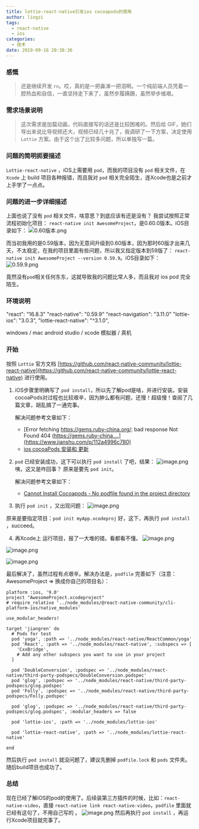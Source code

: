 ```yaml
---
title: lottie-react-native引发ios cocoapods的使用
author: lingzi
tags:
  - react-native 
  - ios
categories:
  - 技术
date: 2019-09-16 20:38:36
---
```


### 感慨

> 还是继续开发 ```rn```。哎，真的是一把鼻涕一把泪啊。一个纯前端人员凭着一腔热血和自信，一直坚持走下来了，虽然步履蹒跚，虽然举步维艰。

### 需求场景说明
> 这次需求是加载动画，代码直接写的话还是比较困难的。然后给 GIF，她们导出来说比导视频还大，视频已经几十兆了，我调研了一下方案，决定使用 ```Lottie``` 方案。由于这个出了比较多问题，所以单独写一篇。

### 问题的简明扼要描述
```Lottie-react-native``` ，iOS上需要用 ```pod```，而我的项目没有 ```pod``` 相关文件，在 ```Xcode``` 上 build 项目各种报错，而且我对 ```pod``` 相关完全陌生，连Xcode也是之前才上手学了一点点。

### 问题的进一步详细描述
上面也说了没有 ```pod``` 相关文件，啥意思？到底应该有还是没有？
我尝试按照正常流程初始化项目： ``` react-native init AwesomeProject ```，是0.60.0版本。iOS目录如下：
![0.60版本.png](./1.jpg)

而当初我用的是0.59版本，因为无意间升级到0.60版本，因为那时60版才出来几天，不太稳定，在我的项目里面有些问题，所以我又指定版本到59版了： ``` react-native init AwesomeProject --version 0.59.9 ```。iOS目录如下：
![0.59.9.png](./2.jpg)

竟然没有```pod```相关任何东东，这就导致我的问题比常人多，而且我对 ios pod 完全陌生。


### 环境说明

"react": "16.8.3"
"react-native": "0.59.9"
"react-navigation": "3.11.0"
"lottie-ios": "3.0.3",
"lottie-react-native": "^3.1.0",

windows / mac
android studio / xcode
模拟器 / 真机

### 开始
按照 ```Lottie``` 官方文档 [https://github.com/react-native-community/lottie-react-native](https://github.com/react-native-community/lottie-react-native) 进行使用。
1. iOS步骤里明确写了 ```pod install```，所以先了解pod是啥，并进行安装。安装cocoaPods对过程也比较艰辛，因为肿么都有问题，还慢！超级慢！查阅了几篇文章，胡乱搞了一通完事。

    解决问题参考文章如下：
    - [Error fetching https://gems.ruby-china.org/: bad response Not Found 404 (https://gems.ruby-china....](https://www.jianshu.com/p/112a4996c780)
    - [ios cocoaPods 安装和 更新](https://www.jianshu.com/p/986781e339b1)

2. ```pod``` 已经安装成功，这下可以执行 ```pod install``` 了吧，结果：
![image.png](./3.jpg)
咦，这又是咋回事？
原来是要先 ```pod init```。

    解决问题参考文章如下：
    - [Cannot Install Cocoapods - No podfile found in the project directory](https://stackoverflow.com/questions/36902497/cannot-install-cocoapods-no-podfile-found-in-the-project-directory)

3. 执行 ```pod init``` ，又出现问题：
![image.png](./4.jpg)

原来是要指定项目：```pod init myApp.xcodeproj```
好，这下，再执行 ```pod install``` ，succeed。

4. 再Xcode上 运行项目，报了一大堆的错。看都看不懂。
![image.png](./5.jpg)

![image.png](./6.jpg)

![image.png](./7.jpg)

最后解决了，虽然过程有点艰辛。解决办法是，```podfile``` 完善如下（注意：AwesomeProject => 换成你自己的项目名）：
```
platform :ios, '9.0'
project "AwesomeProject.xcodeproject"
# require_relative '../node_modules/@react-native-community/cli-platform-ios/native_modules'

use_modular_headers!

target 'jiangren' do
  # Pods for test
  pod 'yoga', :path => '../node_modules/react-native/ReactCommon/yoga'
  pod 'React', :path => '../node_modules/react-native', :subspecs => [
    'CxxBridge',
    # Add any other subspecs you want to use in your project
  ]

  pod 'DoubleConversion', :podspec => '../node_modules/react-native/third-party-podspecs/DoubleConversion.podspec'
  pod 'glog', :podspec => '../node_modules/react-native/third-party-podspecs/glog.podspec'
  pod 'Folly', :podspec => '../node_modules/react-native/third-party-podspecs/Folly.podspec'

  pod 'glog', :podspec => '../node_modules/react-native/third-party-podspecs/glog.podspec', :modular_headers => false

  pod 'lottie-ios', :path => '../node_modules/lottie-ios'

  pod 'lottie-react-native', :path => '../node_modules/lottie-react-native'

end
```
然后执行 ```pod install``` 就没问题了，建议先删掉 ```podfile.lock``` 和 ```pods``` 文件夹。随后build项目也成功了。

###  总结
现在已经了解iOS的pod的使用了。后续装第三方插件的时候，比如：```react-native-video```，直接 ```react-native link react-native-video```，```podfile``` 里面就已经有这句了，不用自己写的 。
![image.png](./8.jpg)
然后再执行 ```pod install``` ，再运行Xcode项目就完事了。




